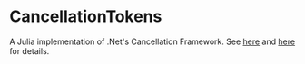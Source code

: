 # CancellationTokens

A Julia implementation of .Net's Cancellation Framework. See [here](https://devblogs.microsoft.com/pfxteam/net-4-cancellation-framework/) and [here](https://docs.microsoft.com/en-us/dotnet/standard/threading/cancellation-in-managed-threads) for details.
